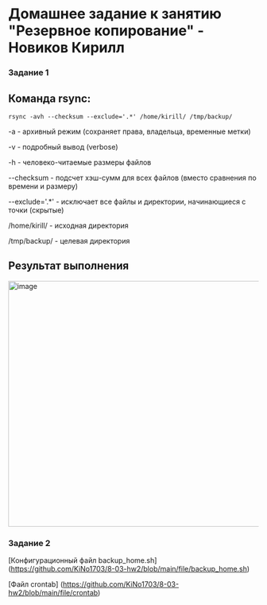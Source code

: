 # Домашнее задание к занятию "Резервное копирование" - Новиков Кирилл

### Задание 1

## Команда rsync:

`rsync -avh --checksum --exclude='.*' /home/kirill/ /tmp/backup/`

-a - архивный режим (сохраняет права, владельца, временные метки)

-v - подробный вывод (verbose)

-h - человеко-читаемые размеры файлов

--checksum - подсчет хэш-сумм для всех файлов (вместо сравнения по времени и размеру)

--exclude='.*' - исключает все файлы и директории, начинающиеся с точки (скрытые)

/home/kirill/ - исходная директория 

/tmp/backup/ - целевая директория


## Результат выполнения
<img width="726" height="494" alt="image" src="https://github.com/user-attachments/assets/1e2cf001-8c24-4593-9990-f8a87ff1591d" />

### Задание 2

[Конфигурационный файл backup_home.sh] (https://github.com/KiNo1703/8-03-hw2/blob/main/file/backup_home.sh)

[Файл crontab] (https://github.com/KiNo1703/8-03-hw2/blob/main/file/crontab)
